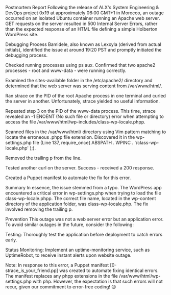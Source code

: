 Postmortem Report
Following the release of ALX's System Engineering & DevOps project 0x19 at approximately 06:00 GMT+1 in Morocco, an outage occurred on an isolated Ubuntu container running an Apache web server. GET requests on the server resulted in 500 Internal Server Errors, rather than the expected response of an HTML file defining a simple Holberton WordPress site.

Debugging Process
Bamidele, also known as Lexxyla (derived from actual initials), identified the issue at around 19:20 PST and promptly initiated the debugging process.

Checked running processes using ps aux. Confirmed that two apache2 processes - root and www-data - were running correctly.

Examined the sites-available folder in the /etc/apache2/ directory and determined that the web server was serving content from /var/www/html/.

Ran strace on the PID of the root Apache process in one terminal and curled the server in another. Unfortunately, strace yielded no useful information.

Repeated step 3 on the PID of the www-data process. This time, strace revealed an -1 ENOENT (No such file or directory) error when attempting to access the file /var/www/html/wp-includes/class-wp-locale.phpp.

Scanned files in the /var/www/html/ directory using Vim pattern matching to locate the erroneous .phpp file extension. Discovered it in the wp-settings.php file (Line 137, require_once( ABSPATH . WPINC . '/class-wp-locale.php' );).

Removed the trailing p from the line.

Tested another curl on the server. Success - received a 200 response.

Created a Puppet manifest to automate the fix for this error.

Summary
In essence, the issue stemmed from a typo. The WordPress app encountered a critical error in wp-settings.php when trying to load the file class-wp-locale.phpp. The correct file name, located in the wp-content directory of the application folder, was class-wp-locale.php. The fix involved removing the trailing p.

Prevention
This outage was not a web server error but an application error. To avoid similar outages in the future, consider the following:

Testing: Thoroughly test the application before deployment to catch errors early.

Status Monitoring: Implement an uptime-monitoring service, such as UptimeRobot, to receive instant alerts upon website outage.

Note: In response to this error, a Puppet manifest [0-strace_is_your_friend.pp] was created to automate fixing identical errors. The manifest replaces any phpp extensions in the file /var/www/html/wp-settings.php with php. However, the expectation is that such errors will not recur, given our commitment to error-free coding! :wink:
